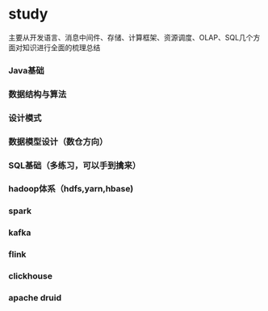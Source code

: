 # study

主要从开发语言、消息中间件、存储、计算框架、资源调度、OLAP、SQL几个方面对知识进行全面的梳理总结


### Java基础

### 数据结构与算法

### 设计模式

### 数据模型设计（数仓方向）

### SQL基础（多练习，可以手到擒来）

### hadoop体系（hdfs,yarn,hbase)

### spark

### kafka

### flink

### clickhouse

### apache druid